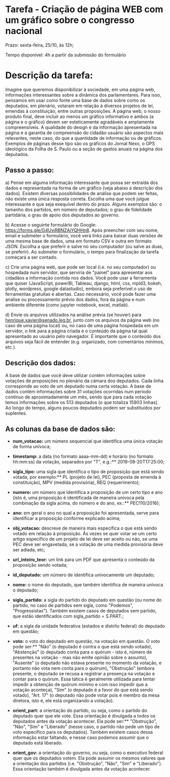 # Tarefa - Criação de página WEB com um gráfico sobre o congresso nacional

Prazo: sexta-feira, 25/10, às 12h;

Tempo disponível: 4h a partir da submissão do formulário


# Descrição da tarefa:

Imagine que queremos disponibilizar à sociedade, em uma página web, informações interessantes sobre a dinâmica dos parlamentares. Para isso, pensamos em usar como fonte uma base de dados sobre como os deputados, em plenário, votaram em relação à diversos projetos de lei, emendas à constituição, entre outras proposições. A página web, o nosso produto final, deve incluir ao menos um gráfico informativo e ambos (a página e o gráfico) devem ser esteticamente agradáveis e amplamente compreensíveis. A qualidade do design e da informação apresentada na página e a garantia de compreensão do cidadão usuário são aspectos mais relevantes, neste caso, do que a quantidade de informação ou de gráficos. Exemplos de páginas desse tipo são os gráficos do Jornal Nexo, o GPS ideológico da Folha de S. Paulo ou a seção de gastos anuais na página dos deputados.


## Passo a passo:

a) Pense em alguma informação interessante que possa ser extraída dos dados e representada na forma de um gráfico (veja abaixo a descrição dos dados). Existem diversas possibilidades de análise que podem ser feitas, não existe uma única resposta correta. Escolha uma que você julgue interessante e que seja exequível dentro do prazo. Alguns exemplos são: o tamanho dos partidos, em número de deputados; o grau de fidelidade partidária; o grau de apoio dos deputados ao governo.

b) Acesse o seguinte formulário do Google: https://forms.gle/G4UvjRBNZAjYQHHn8. Após preencher com seu nome, email e submeter o formulário, você verá links para baixar duas versões de uma mesma base de dados, uma em formato CSV e outra em formato JSON. Escolha a que preferir e salve no seu computador (ou salve as duas, se preferir). Ao submeter o formulário, o tempo para finalização da tarefa começará a ser contado.

c) Crie uma página web, que pode ser local (i.e. no seu computador) ou hospedada num servidor, que serviria de "painel" para apresentar aos cidadãos a informação contida nos dados. Você pode usar a ferramenta que quiser (JavaScript, powerBI, Tableau, django, html, css, mpld3, bokeh, plotly, wordpress, google datastudio), embora seja preferível o uso de ferramentas gratuitas e abertas. Caso necessário, você pode fazer uma análise ou processamento prévio dos dados, fora da página e num ambiente diferente (como jupyter notebook, excel, matlab).

d) Envie os arquivos utilizados na análise prévia (se houver) para henrique.xavier@senado.leg.br, junto com os arquivos da página web (no caso de uma página local) ou, no caso de uma página hospedada em um servidor, o link para a página criada e o conteúdo da página tal qual apresentado ao usuário pelo navegador. É importante que o conteúdo dos arquivos seja fácil de entender (e.g. organizado, com comentários mínimos, etc.).


## Descrição dos dados:

A base de dados que você deve utilizar contém informações sobre votações de proposições no plenário da câmara dos deputados. Cada linha corresponde ao voto de um deputado numa certa votação. A base de dados contém informações sobre 31 votações ocorridas num período contínuo de aproximadamente um mês, sendo que para cada votação temos informações sobre os 513 deputados (o que totaliza 15903 linhas). Ao longo do tempo, alguns poucos deputados podem ser substituídos por suplentes.


## As colunas da base de dados são:
- **num_votacao:** um número sequencial que identifica uma única votação de forma unívoca;
- **timestamp:** a data (no formato aaaa-mm-dd) e horário (no formato hh:mm:ss) da votação, separados por "T", e.g.:** 2019-08-20T17:25:00;
- **sigla_tipo:** uma sigla que identifica o tipo de proposição que está sendo votada, por exemplo:** PL (projeto de lei), PEC (proposta de emenda à constituição), MPV (medida provisória), REQ (requerimento);
- **numero:** um número que identifica a proposição de um certo tipo e ano (isto é, uma proposição é identificada de maneira unívoca pela combinação da sigla acima, do número e do ano, ex.:** PEC110/2016);
- **ano:** em geral o ano no qual a proposição foi apresentada, serve para identificar a proposição conforme explicado acima;
- **obj_votacao:** descreve de maneira mais específica o que está sendo votado em relação à proposição. Às vezes se quer votar se um certo artigo específico de um projeto de lei deve ser aceito ou não, se uma PEC deve ser engavetada, se a votação de uma medida provisória deve ser adiada, etc;
- **url_inteiro_teor:** um link para um PDF que apresenta o conteúdo da proposição sendo votada;

- **id_deputado:** um número de identifica univocamente um deputado;

- **nome:** o nome do deputado, que também identifica de maneira unívoca o deputado;

- **sigla_partido:** a sigla do partido do deputado em questão (ou nome do partido, no caso de partidos sem sigla, como "Podemos", "Progressistas"). Também existem casos de deputados sem partido, que estão identificados com sigla_partido = S.PART.;

- **uf:** a sigla da unidade federativa (estados e distrito federal) do deputado em questão;

- **voto:** o voto do deputado em questão, na votação em questão. O voto pode ser:** "Não" (o deputado é contra o que está sendo votado), "Abstenção" (o deputado conta para o quórum - isto é, número de presentes na votação - mas não emite opinião sobre o assunto), "Ausente" (o deputado não estava presente no momento da votação, e portanto não vota nem conta para o quórum), "Obstrução" (embora presente, o deputado se recusa a registrar a presença na votação e contar para o quórum. Essa tática é geralmente utilizada para tentar impedir a obtenção de quórum mínimo e com isso impedir que a votação aconteça), "Sim" (o deputado é a favor do que está sendo votado), "Art. 17" (o deputado não pode votar pois é membro da mesa diretora, isto é, ele está organizando a votação).

- **orient_part:** a orientação do partido, ou seja, como o partido do deputado quer que ele vote. Essa orientação é divulgada a todos os deputados antes da votação acontecer. Ela pode ser:** "Obstrução", "Não", "Sim" e "Liberado" (nesse caso, o partido não pede um tipo de voto específico para os deputados). Também existem casos dessa informação estar faltando, e nesse caso podemos assumir que o deputado está liberado.

- **orient_gov:** a orientação do governo, ou seja, como o executivo federal quer que os deputados votem. Ela pode assumir os mesmos valores que a orientação dos partidos (i.e. "Obstrução", "Não", "Sim" e "Liberado"). Essa orientação também é divulgada antes da votação acontecer.
